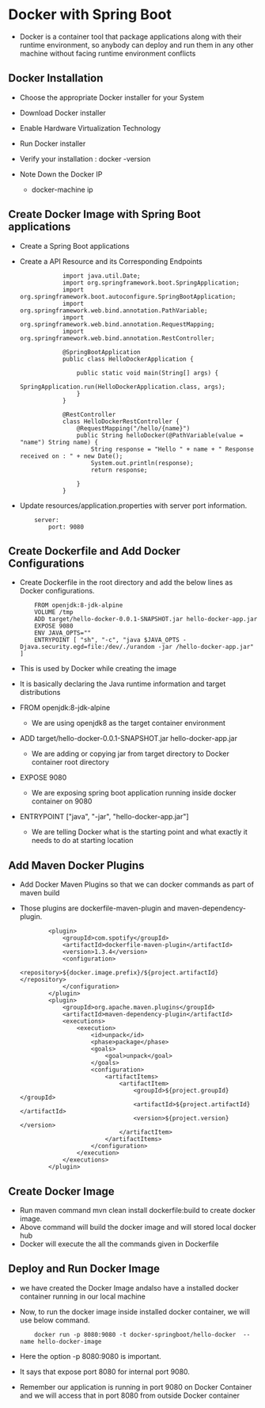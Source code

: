 #	Docker with Spring Boot

-	Docker is a container tool that package applications along with their runtime environment, so anybody can deploy and run them in any other machine without facing runtime environment conflicts


##	Docker Installation

-	Choose the appropriate Docker installer for your System
-	Download Docker installer
-	Enable Hardware Virtualization Technology
-	Run Docker installer
-	Verify your installation : docker -version
-	Note Down the Docker IP

	-	docker-machine ip


##	Create Docker Image with Spring Boot applications


-	Create a Spring Boot applications
-	Create a API Resource and its Corresponding Endpoints

					
					import java.util.Date;
					import org.springframework.boot.SpringApplication;
					import org.springframework.boot.autoconfigure.SpringBootApplication;
					import org.springframework.web.bind.annotation.PathVariable;
					import org.springframework.web.bind.annotation.RequestMapping;
					import org.springframework.web.bind.annotation.RestController;
					 
					@SpringBootApplication
					public class HelloDockerApplication {
					 
						public static void main(String[] args) {
							SpringApplication.run(HelloDockerApplication.class, args);
						}
					}
					 
					@RestController
					class HelloDockerRestController {
						@RequestMapping("/hello/{name}")
						public String helloDocker(@PathVariable(value = "name") String name) {
							String response = "Hello " + name + " Response received on : " + new Date();
							System.out.println(response);
							return response;
					 
						}
					}


-	Update resources/application.properties with server port information.

			server:
				port: 9080
				
			
##	Create Dockerfile and Add Docker Configurations

-	Create Dockerfile in the root directory and add the below lines as Docker configurations.
		
			
			FROM openjdk:8-jdk-alpine
			VOLUME /tmp
			ADD target/hello-docker-0.0.1-SNAPSHOT.jar hello-docker-app.jar
			EXPOSE 9080
			ENV JAVA_OPTS=""
			ENTRYPOINT [ "sh", "-c", "java $JAVA_OPTS -Djava.security.egd=file:/dev/./urandom -jar /hello-docker-app.jar" ]	

-	This is used by Docker while creating the image
-	It is basically declaring the Java runtime information and target distributions
-	FROM openjdk:8-jdk-alpine
	-	We are using openjdk8 as the target container environment

-	ADD target/hello-docker-0.0.1-SNAPSHOT.jar hello-docker-app.jar

	-	We are adding or copying jar from target directory to Docker container root directory

-	EXPOSE 9080
	
	-	We are exposing spring boot application running inside docker container on 9080
	
	
-	ENTRYPOINT ["java", "-jar", "hello-docker-app.jar"]
	
	-	We are telling Docker what is the starting point and what exactly it needs to do at starting location


##	Add Maven Docker Plugins


-	Add Docker Maven Plugins so that we can docker commands as part of maven build
-	Those plugins are dockerfile-maven-plugin and maven-dependency-plugin.		


				<plugin>
					<groupId>com.spotify</groupId>
					<artifactId>dockerfile-maven-plugin</artifactId>
					<version>1.3.4</version>
					<configuration>
						<repository>${docker.image.prefix}/${project.artifactId}</repository>
					</configuration>
				</plugin>
				<plugin>
					<groupId>org.apache.maven.plugins</groupId>
					<artifactId>maven-dependency-plugin</artifactId>
					<executions>
						<execution>
							<id>unpack</id>
							<phase>package</phase>
							<goals>
								<goal>unpack</goal>
							</goals>
							<configuration>
								<artifactItems>
									<artifactItem>
										<groupId>${project.groupId}</groupId>
										<artifactId>${project.artifactId}</artifactId>
										<version>${project.version}</version>
									</artifactItem>
								</artifactItems>
							</configuration>
						</execution>
					</executions>
				</plugin>
		
		



##	Create Docker Image

-	Run maven command mvn clean install dockerfile:build to create docker image.
-	Above command will build the docker image and will stored local docker hub
-	Docker will execute the all the commands given in Dockerfile


##	Deploy and Run Docker Image

-	we have created the Docker Image andalso have a installed docker container running in our local machine
-	Now, to run the docker image inside installed docker container, we will use below command.

			docker run -p 8080:9080 -t docker-springboot/hello-docker  --name hello-docker-image

-	Here the option -p 8080:9080 is important. 
-	It says that expose port 8080 for internal port 9080. 
-	Remember our application is running in port 9080 on Docker Container and we will access that in port 8080 from outside Docker container


